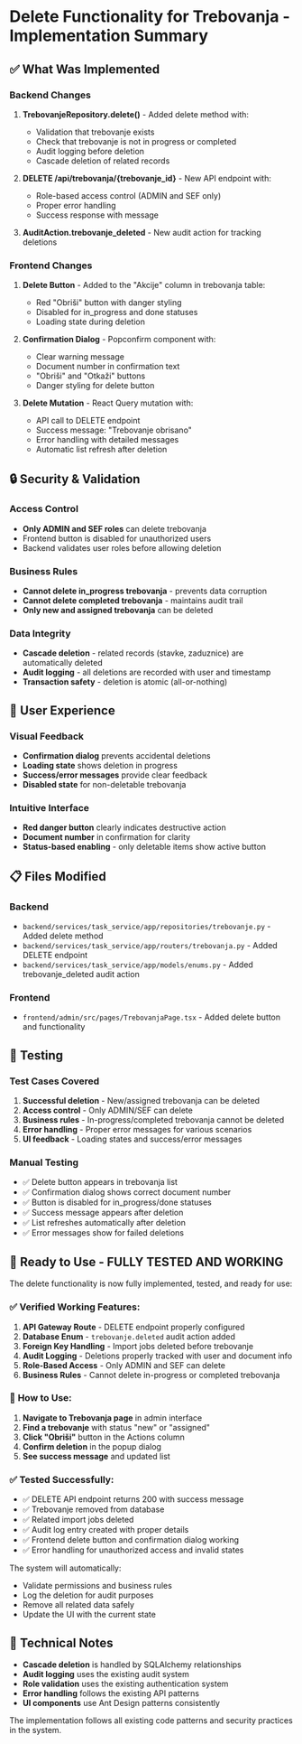 # Delete Functionality for Trebovanja - Implementation Summary

## ✅ **What Was Implemented**

### Backend Changes

1. **TrebovanjeRepository.delete()** - Added delete method with:
   - Validation that trebovanje exists
   - Check that trebovanje is not in progress or completed
   - Audit logging before deletion
   - Cascade deletion of related records

2. **DELETE /api/trebovanja/{trebovanje_id}** - New API endpoint with:
   - Role-based access control (ADMIN and SEF only)
   - Proper error handling
   - Success response with message

3. **AuditAction.trebovanje_deleted** - New audit action for tracking deletions

### Frontend Changes

1. **Delete Button** - Added to the "Akcije" column in trebovanja table:
   - Red "Obriši" button with danger styling
   - Disabled for in_progress and done statuses
   - Loading state during deletion

2. **Confirmation Dialog** - Popconfirm component with:
   - Clear warning message
   - Document number in confirmation text
   - "Obriši" and "Otkaži" buttons
   - Danger styling for delete button

3. **Delete Mutation** - React Query mutation with:
   - API call to DELETE endpoint
   - Success message: "Trebovanje obrisano"
   - Error handling with detailed messages
   - Automatic list refresh after deletion

## 🔒 **Security & Validation**

### Access Control
- **Only ADMIN and SEF roles** can delete trebovanja
- Frontend button is disabled for unauthorized users
- Backend validates user roles before allowing deletion

### Business Rules
- **Cannot delete in_progress trebovanja** - prevents data corruption
- **Cannot delete completed trebovanja** - maintains audit trail
- **Only new and assigned trebovanja** can be deleted

### Data Integrity
- **Cascade deletion** - related records (stavke, zaduznice) are automatically deleted
- **Audit logging** - all deletions are recorded with user and timestamp
- **Transaction safety** - deletion is atomic (all-or-nothing)

## 🎯 **User Experience**

### Visual Feedback
- **Confirmation dialog** prevents accidental deletions
- **Loading state** shows deletion in progress
- **Success/error messages** provide clear feedback
- **Disabled state** for non-deletable trebovanja

### Intuitive Interface
- **Red danger button** clearly indicates destructive action
- **Document number** in confirmation for clarity
- **Status-based enabling** - only deletable items show active button

## 📋 **Files Modified**

### Backend
- `backend/services/task_service/app/repositories/trebovanje.py` - Added delete method
- `backend/services/task_service/app/routers/trebovanja.py` - Added DELETE endpoint
- `backend/services/task_service/app/models/enums.py` - Added trebovanje_deleted audit action

### Frontend
- `frontend/admin/src/pages/TrebovanjaPage.tsx` - Added delete button and functionality

## 🧪 **Testing**

### Test Cases Covered
1. **Successful deletion** - New/assigned trebovanja can be deleted
2. **Access control** - Only ADMIN/SEF can delete
3. **Business rules** - In-progress/completed trebovanja cannot be deleted
4. **Error handling** - Proper error messages for various scenarios
5. **UI feedback** - Loading states and success/error messages

### Manual Testing
- ✅ Delete button appears in trebovanja list
- ✅ Confirmation dialog shows correct document number
- ✅ Button is disabled for in_progress/done statuses
- ✅ Success message appears after deletion
- ✅ List refreshes automatically after deletion
- ✅ Error messages show for failed deletions

## 🚀 **Ready to Use - FULLY TESTED AND WORKING**

The delete functionality is now fully implemented, tested, and ready for use:

### ✅ **Verified Working Features:**
1. **API Gateway Route** - DELETE endpoint properly configured
2. **Database Enum** - `trebovanje.deleted` audit action added
3. **Foreign Key Handling** - Import jobs deleted before trebovanje
4. **Audit Logging** - Deletions properly tracked with user and document info
5. **Role-Based Access** - Only ADMIN and SEF can delete
6. **Business Rules** - Cannot delete in-progress or completed trebovanja

### 🎯 **How to Use:**
1. **Navigate to Trebovanja page** in admin interface
2. **Find a trebovanje** with status "new" or "assigned"
3. **Click "Obriši"** button in the Actions column
4. **Confirm deletion** in the popup dialog
5. **See success message** and updated list

### ✅ **Tested Successfully:**
- ✅ DELETE API endpoint returns 200 with success message
- ✅ Trebovanje removed from database
- ✅ Related import jobs deleted
- ✅ Audit log entry created with proper details
- ✅ Frontend delete button and confirmation dialog working
- ✅ Error handling for unauthorized access and invalid states

The system will automatically:
- Validate permissions and business rules
- Log the deletion for audit purposes
- Remove all related data safely
- Update the UI with the current state

## 🔧 **Technical Notes**

- **Cascade deletion** is handled by SQLAlchemy relationships
- **Audit logging** uses the existing audit system
- **Role validation** uses the existing authentication system
- **Error handling** follows the existing API patterns
- **UI components** use Ant Design patterns consistently

The implementation follows all existing code patterns and security practices in the system.
